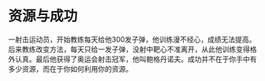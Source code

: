 # 资源与成功

一射击运动员，开始教练每天给他300发子弹，他训练漫不经心，成绩无法提高。后来教练改变方法，每天只给一发子弹，没射中靶心不准离开，从此他训练变得格外认真。最后他获得了奥运会射击冠军，他叫鲍格丹诺夫。成功并不在于你手中有多少资源，而在于你如何利用你的资源。